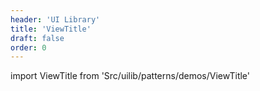 ```yaml
---
header: 'UI Library'
title: 'ViewTitle'
draft: false
order: 0
---
```


<!--
  ATTENTION: This file is auto generated by using "makeDemosFactory".
  Do not change the content!
-->

import ViewTitle from 'Src/uilib/patterns/demos/ViewTitle'

<ViewTitle />
